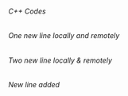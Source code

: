 ###### C++ Codes
###### One new line locally and remotely
###### Two new line locally & remotely
###### New line added
